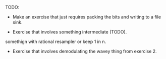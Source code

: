 TODO: 

- Make an exercise that just requires packing the bits and writing to a file sink.

- Exercise that involves something intermediate (TODO).

somethign with rational resampler or keep 1 in n.

- Exercise that involves demodulating the wavey thing from exercise 2.